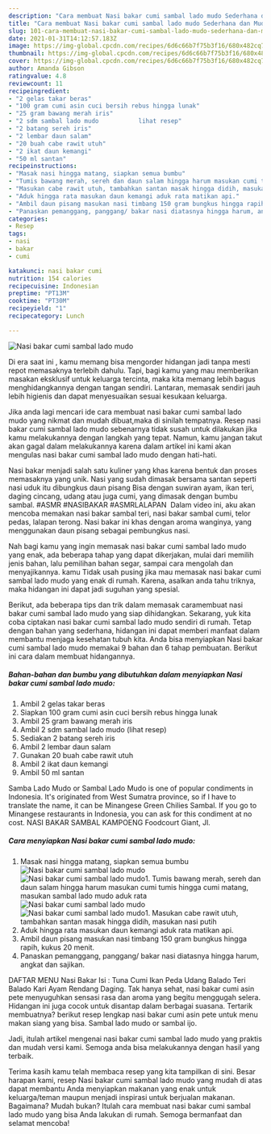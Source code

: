 ```yaml
---
description: "Cara membuat Nasi bakar cumi sambal lado mudo Sederhana dan Mudah Dibuat"
title: "Cara membuat Nasi bakar cumi sambal lado mudo Sederhana dan Mudah Dibuat"
slug: 101-cara-membuat-nasi-bakar-cumi-sambal-lado-mudo-sederhana-dan-mudah-dibuat
date: 2021-01-31T14:12:57.183Z
image: https://img-global.cpcdn.com/recipes/6d6c66b7f75b3f16/680x482cq70/nasi-bakar-cumi-sambal-lado-mudo-foto-resep-utama.jpg
thumbnail: https://img-global.cpcdn.com/recipes/6d6c66b7f75b3f16/680x482cq70/nasi-bakar-cumi-sambal-lado-mudo-foto-resep-utama.jpg
cover: https://img-global.cpcdn.com/recipes/6d6c66b7f75b3f16/680x482cq70/nasi-bakar-cumi-sambal-lado-mudo-foto-resep-utama.jpg
author: Amanda Gibson
ratingvalue: 4.8
reviewcount: 11
recipeingredient:
- "2 gelas takar beras"
- "100 gram cumi asin cuci bersih rebus hingga lunak"
- "25 gram bawang merah iris"
- "2 sdm sambal lado mudo           lihat resep"
- "2 batang sereh iris"
- "2 lembar daun salam"
- "20 buah cabe rawit utuh"
- "2 ikat daun kemangi"
- "50 ml santan"
recipeinstructions:
- "Masak nasi hingga matang, siapkan semua bumbu"
- "Tumis bawang merah, sereh dan daun salam hingga harum masukan cumi tumis hingga cumi matang, masukan sambal lado mudo aduk rata"
- "Masukan cabe rawit utuh, tambahkan santan masak hingga didih, masukan nasi putih"
- "Aduk hingga rata masukan daun kemangi aduk rata matikan api."
- "Ambil daun pisang masukan nasi timbang 150 gram bungkus hingga rapih, kukus 20 menit."
- "Panaskan pemanggang, panggang/ bakar nasi diatasnya hingga harum, angkat dan sajikan."
categories:
- Resep
tags:
- nasi
- bakar
- cumi

katakunci: nasi bakar cumi 
nutrition: 154 calories
recipecuisine: Indonesian
preptime: "PT13M"
cooktime: "PT30M"
recipeyield: "1"
recipecategory: Lunch

---
```



![Nasi bakar cumi sambal lado mudo](https://img-global.cpcdn.com/recipes/6d6c66b7f75b3f16/680x482cq70/nasi-bakar-cumi-sambal-lado-mudo-foto-resep-utama.jpg)

Di era  saat ini , kamu memang bisa mengorder hidangan jadi tanpa mesti repot memasaknya terlebih dahulu. Tapi, bagi kamu yang mau memberikan masakan eksklusif untuk keluarga tercinta, maka kita memang lebih bagus menghidangkannya dengan tangan sendiri. Lantaran, memasak sendiri jauh lebih higienis dan dapat menyesuaikan sesuai kesukaan keluarga.

Jika anda lagi mencari ide cara membuat nasi bakar cumi sambal lado mudo yang nikmat dan mudah dibuat,maka di sinilah tempatnya. Resep nasi bakar cumi sambal lado mudo  sebenarnya tidak susah untuk dilakukan jika kamu melakukannya dengan langkah yang tepat. Namun, kamu jangan takut akan gagal dalam melakukannya 
karena dalam artikel ini kami akan mengulas nasi bakar cumi sambal lado mudo dengan hati-hati.  

Nasi bakar menjadi salah satu kuliner yang khas karena bentuk dan proses memasaknya yang unik. Nasi yang sudah dimasak bersama santan seperti nasi uduk itu dibungkus daun pisang Bisa dengan suwiran ayam, ikan teri, daging cincang, udang atau juga cumi, yang dimasak dengan bumbu sambal. #ASMR #NASIBAKAR #ASMRLALAPAN ️ Dalam video ini, aku akan mencoba memakan nasi bakar sambal teri, nasi bakar sambal cumi, telor pedas, lalapan terong. Nasi bakar ini khas dengan aroma wanginya, yang menggunakan daun pisang sebagai pembungkus nasi.

Nah bagi kamu yang ingin memasak nasi bakar cumi sambal lado mudo yang enak, ada beberapa tahap yang dapat dikerjakan, mulai dari memilih jenis bahan, lalu pemilihan bahan segar, sampai cara mengolah dan menyajikannya. kamu Tidak usah pusing jika mau memasak nasi bakar cumi sambal lado mudo yang enak di rumah. Karena, asalkan anda  tahu triknya, maka hidangan ini dapat jadi suguhan yang spesial.

Berikut, ada beberapa tips dan trik dalam memasak caramembuat nasi bakar cumi sambal lado mudo yang siap dihidangkan. Sekarang, yuk kita coba ciptakan nasi bakar cumi sambal lado mudo sendiri di rumah. Tetap dengan bahan yang sederhana, hidangan ini dapat memberi manfaat dalam membantu menjaga kesehatan tubuh kita. Anda bisa menyiapkan Nasi bakar cumi sambal lado mudo memakai 9 bahan dan 6 tahap pembuatan. Berikut ini cara dalam membuat hidangannya.

<!--inarticleads1-->

##### Bahan-bahan dan bumbu yang dibutuhkan dalam menyiapkan Nasi bakar cumi sambal lado mudo:

1. Ambil 2 gelas takar beras
1. Siapkan 100 gram cumi asin cuci bersih rebus hingga lunak
1. Ambil 25 gram bawang merah iris
1. Ambil 2 sdm sambal lado mudo           (lihat resep)
1. Sediakan 2 batang sereh iris
1. Ambil 2 lembar daun salam
1. Gunakan 20 buah cabe rawit utuh
1. Ambil 2 ikat daun kemangi
1. Ambil 50 ml santan


Samba Lado Mudo or Sambal Lado Mudo is one of popular condiments in Indonesia. It&#39;s originated from West Sumatra province, so if I have to translate the name, it can be Minangese Green Chilies Sambal. If you go to Minangese restaurants in Indonesia, you can ask for this condiment at no cost. NASI BAKAR SAMBAL KAMPOENG Foodcourt Giant, Jl. 

<!--inarticleads2-->

##### Cara menyiapkan Nasi bakar cumi sambal lado mudo:

1. Masak nasi hingga matang, siapkan semua bumbu
<img src="https://img-global.cpcdn.com/steps/675b525c0ac4f170/160x128cq70/nasi-bakar-cumi-sambal-lado-mudo-langkah-memasak-1-foto.jpg" alt="Nasi bakar cumi sambal lado mudo"><img src="https://img-global.cpcdn.com/steps/92e54e10372b2d11/160x128cq70/nasi-bakar-cumi-sambal-lado-mudo-langkah-memasak-1-foto.jpg" alt="Nasi bakar cumi sambal lado mudo">1. Tumis bawang merah, sereh dan daun salam hingga harum masukan cumi tumis hingga cumi matang, masukan sambal lado mudo aduk rata
<img src="https://img-global.cpcdn.com/steps/aa484f7586a36226/160x128cq70/nasi-bakar-cumi-sambal-lado-mudo-langkah-memasak-2-foto.jpg" alt="Nasi bakar cumi sambal lado mudo"><img src="https://img-global.cpcdn.com/steps/de55e3eaab6371a5/160x128cq70/nasi-bakar-cumi-sambal-lado-mudo-langkah-memasak-2-foto.jpg" alt="Nasi bakar cumi sambal lado mudo">1. Masukan cabe rawit utuh, tambahkan santan masak hingga didih, masukan nasi putih
1. Aduk hingga rata masukan daun kemangi aduk rata matikan api.
1. Ambil daun pisang masukan nasi timbang 150 gram bungkus hingga rapih, kukus 20 menit.
1. Panaskan pemanggang, panggang/ bakar nasi diatasnya hingga harum, angkat dan sajikan.


DAFTAR MENU Nasi Bakar Isi : Tuna Cumi Ikan Peda Udang Balado Teri Balado Kari Ayam Rendang Daging. Tak hanya sehat, nasi bakar cumi asin pete menyuguhkan sensasi rasa dan aroma yang begitu menggugah selera. Hidangan ini juga cocok untuk disantap dalam berbagai suasana. Tertarik membuatnya? berikut resep lengkap nasi bakar cumi asin pete untuk menu makan siang yang bisa. Sambal lado mudo or sambal ijo. 

Jadi, itulah artikel mengenai  nasi bakar cumi sambal lado mudo  yang praktis dan mudah versi kami. Semoga anda bisa melakukannya dengan hasil yang terbaik. 

Terima kasih kamu telah membaca resep yang kita tampilkan di sini. Besar harapan kami, resep  Nasi bakar cumi sambal lado mudo yang mudah di atas dapat membantu Anda menyiapkan makanan yang enak untuk keluarga/teman maupun menjadi inspirasi untuk berjualan makanan. Bagaimana? Mudah bukan? Itulah cara membuat nasi bakar cumi sambal lado mudo yang bisa Anda lakukan di rumah. Semoga bermanfaat dan selamat mencoba!

